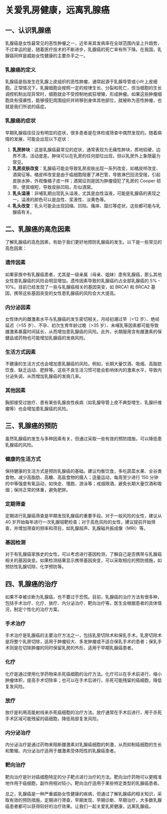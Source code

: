 # 关爱乳房健康，远离乳腺癌

## 一、认识乳腺癌
乳腺癌是女性最常见的恶性肿瘤之一，近年来其发病率在全球范围内呈上升趋势，不过幸运的是，随着医疗技术的不断进步，乳腺癌的死亡率有所下降。在我国，乳腺癌同样是威胁女性健康的主要杀手之一。

### 乳腺癌的定义
乳腺癌是指发生在乳腺上皮组织的恶性肿瘤，通常起源于乳腺导管或小叶上皮细胞。正常情况下，乳腺细胞会按照一定的规律生长、分裂和死亡，但当细胞的生长调控机制出现异常时，细胞就会不受控制地疯狂增殖，形成肿瘤。如果这些肿瘤细胞具有侵袭性，能够侵犯周围组织并转移到身体其他部位，就被称为恶性肿瘤，也就是我们所说的癌症。

### 乳腺癌的症状
早期乳腺癌往往没有明显的症状，很多患者是在体检或筛查中偶然发现的。随着病情的发展，可能会出现以下症状：
1. **乳房肿块**：这是乳腺癌最常见的症状，通常表现为无痛性肿块，质地较硬，边界不清，活动度差。肿块可以在乳房的任何部位出现，但以乳房外上象限最为常见。
2. **乳房皮肤改变**：乳腺癌可能会导致乳房皮肤出现一系列改变，如橘皮样改变、酒窝征等。橘皮样改变是由于癌细胞阻塞了淋巴管，导致淋巴回流受阻，引起皮肤水肿，外观像橘子皮一样；酒窝征则是因为肿瘤侵犯了乳房的 Cooper 韧带，使其缩短，导致皮肤凹陷，形似酒窝。
3. **乳头溢液**：非哺乳期出现乳头溢液，尤其是血性溢液，可能是乳腺癌的表现之一。溢液的颜色可以是血性、浆液性、淡黄色等。
4. **乳头改变**：乳头可能会出现回缩、凹陷、瘙痒、糜烂等症状，这些都可能与乳腺癌有关。

## 二、乳腺癌的高危因素
了解乳腺癌的高危因素，有助于我们更好地预防乳腺癌的发生。以下是一些常见的高危因素：
### 遗传因素
如果家族中有乳腺癌患者，尤其是一级亲属（母亲、姐妹）患有乳腺癌，那么其他女性患乳腺癌的风险会明显增加。遗传因素导致的乳腺癌约占全部乳腺癌的 5% - 10%。目前已经发现了一些与乳腺癌相关的基因突变，如 BRCA1 和 BRCA2 基因，携带这些基因突变的女性患乳腺癌的风险会大大提高。

### 内分泌因素
女性体内的雌激素水平与乳腺癌的发生密切相关。月经初潮过早（<12 岁）、绝经延迟（>55 岁）、不孕、初次生育年龄过晚（>35 岁）、未哺乳等因素都可能导致雌激素暴露时间延长，从而增加患乳腺癌的风险。此外，长期服用含有雌激素的保健品或药物也可能增加乳腺癌的发病风险。

### 生活方式因素
不健康的生活方式也会增加患乳腺癌的风险。例如，长期大量饮酒、吸烟、高脂肪饮食、缺乏运动、肥胖等。这些不良生活习惯可能会影响体内的激素水平，导致内分泌失调，从而增加乳腺癌的发病几率。

### 其他因素
胸部接受过放疗、患有某些乳腺良性疾病（如乳腺导管上皮不典型增生、乳腺纤维瘤等）也会增加患乳腺癌的风险。

## 三、乳腺癌的预防
虽然乳腺癌的发生与多种因素有关，但通过采取一些有效的预防措施，可以降低患乳腺癌的风险。
### 健康的生活方式
保持健康的生活方式是预防乳腺癌的基础。建议均衡饮食，多吃蔬菜水果、全谷类食物，减少高脂肪、高糖、高盐食物的摄入；适量运动，每周至少进行 150 分钟的中等强度有氧运动，如快走、慢跑、游泳等；戒烟限酒，避免长期大量饮酒和吸烟；保持正常的体重，避免肥胖。

### 定期筛查
定期进行乳腺癌筛查是早期发现乳腺癌的重要手段。对于一般风险的女性，建议从 40 岁开始每年进行一次乳腺钼靶检查；对于高危风险的女性，建议提前开始筛查，并增加筛查的频率和项目，如乳腺超声、乳腺磁共振成像（MRI）等。

### 基因检测
对于有乳腺癌家族史的女性，可以考虑进行基因检测，了解自己是否携带与乳腺癌相关的基因突变。如果检测结果显示携带基因突变，可以采取相应的预防措施，如预防性乳腺切除、化学预防等。

## 四、乳腺癌的治疗
如果不幸被诊断为乳腺癌，也不要过于恐慌。目前，乳腺癌的治疗方法有很多种，包括手术治疗、化疗、放疗、内分泌治疗、靶向治疗等。医生会根据患者的具体情况，制定个性化的治疗方案。
### 手术治疗
手术治疗是乳腺癌的主要治疗方法之一，包括乳房切除术和保乳手术。乳房切除术是将整个乳房切除，适用于肿瘤较大、多发肿瘤或不适合保乳手术的患者；保乳手术则是在切除肿瘤的同时保留乳房的外形，适用于早期乳腺癌患者。

### 化疗
化疗是通过使用化学药物来杀死癌细胞的治疗方法。化疗可以在手术前进行，缩小肿瘤体积，提高手术切除率；也可以在手术后进行，杀死可能残留的癌细胞，降低复发风险。

### 放疗
放疗是利用高能射线来杀死癌细胞的治疗方法。放疗通常在手术后进行，用于杀死手术区域可能残留的癌细胞，降低局部复发风险。

### 内分泌治疗
内分泌治疗是通过药物来阻断雌激素对乳腺癌细胞的刺激，从而抑制癌细胞的生长和繁殖。内分泌治疗适用于雌激素受体阳性的乳腺癌患者。

### 靶向治疗
靶向治疗是针对癌细胞特定的分子靶点进行治疗的方法。靶向治疗药物可以更精准地作用于癌细胞，副作用相对较小。靶向治疗适用于某些特定类型的乳腺癌患者。

总之，乳腺癌是一种严重威胁女性健康的疾病，但通过了解乳腺癌的相关知识，采取有效的预防措施，定期进行筛查，早期发现、早期诊断、早期治疗，大多数乳腺癌患者都可以获得较好的治疗效果。让我们一起关爱乳房健康，远离乳腺癌。 